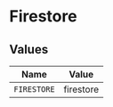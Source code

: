 # Firestore


## Values

| Name        | Value       |
| ----------- | ----------- |
| `FIRESTORE` | firestore   |